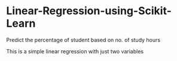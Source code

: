 # Linear-Regression-using-Scikit-Learn
Predict the percentage of student based on no. of study hours

This is a simple linear regression with just two variables
